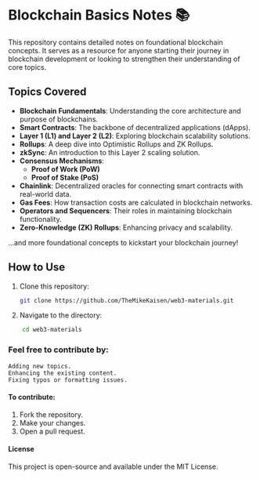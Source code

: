 # Blockchain Basics Notes 📚

This repository contains detailed notes on foundational blockchain concepts. It serves as a resource for anyone starting their journey in blockchain development or looking to strengthen their understanding of core topics.

## Topics Covered

- **Blockchain Fundamentals**: Understanding the core architecture and purpose of blockchains.
- **Smart Contracts**: The backbone of decentralized applications (dApps).
- **Layer 1 (L1) and Layer 2 (L2)**: Exploring blockchain scalability solutions.
- **Rollups**: A deep dive into Optimistic Rollups and ZK Rollups.
- **zkSync**: An introduction to this Layer 2 scaling solution.
- **Consensus Mechanisms**:
  - **Proof of Work (PoW)**
  - **Proof of Stake (PoS)**
- **Chainlink**: Decentralized oracles for connecting smart contracts with real-world data.
- **Gas Fees**: How transaction costs are calculated in blockchain networks.
- **Operators and Sequencers**: Their roles in maintaining blockchain functionality.
- **Zero-Knowledge (ZK) Rollups**: Enhancing privacy and scalability.

…and more foundational concepts to kickstart your blockchain journey!

## How to Use

1. Clone this repository:
   ```bash
   git clone https://github.com/TheMikeKaisen/web3-materials.git
   ```
2. Navigate to the directory:
```bash
    cd web3-materials
```

### Feel free to contribute by:

    Adding new topics.
    Enhancing the existing content.
    Fixing typos or formatting issues.

#### To contribute:

1. Fork the repository.
2. Make your changes.
3. Open a pull request.

#### License
This project is open-source and available under the MIT License.



